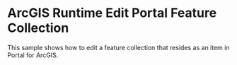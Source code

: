 # ArcGIS Runtime Edit Portal Feature Collection
This sample shows how to edit a feature collection that resides as an item in Portal for ArcGIS.
